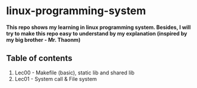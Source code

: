 # linux-programming-system
**This repo shows my learning in linux programming system. Besides, I will try to make this repo easy to understand by my explanation (inspired by my big brother - Mr. Thaonm)**
## Table of contents
1. Lec00 - Makefile (basic), static lib and shared lib
2. Lec01 - System call & File system
